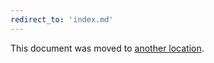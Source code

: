 ```yaml
---
redirect_to: 'index.md'
---
```


This document was moved to [another location](index.md).

<!-- This redirect file can be deleted after 2021-05-11. -->
<!-- Before deletion, see: https://docs.gitlab.com/ee/development/documentation/#move-or-rename-a-page -->
